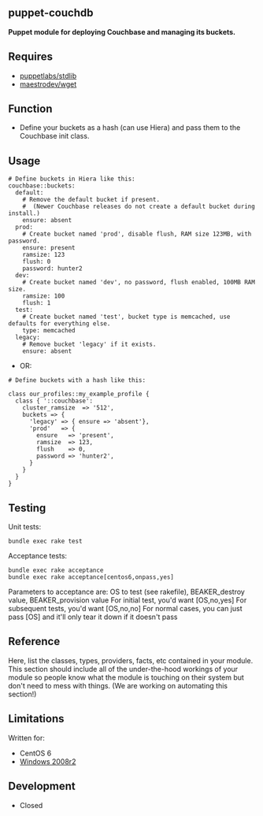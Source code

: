 ## puppet-couchdb

__Puppet module for deploying Couchbase and managing its buckets.__

## Requires
* [puppetlabs/stdlib](https://forge.puppetlabs.com/puppetlabs/stdlib)
* [maestrodev/wget](https://forge.puppetlabs.com/maestrodev/wget)

## Function

* Define your buckets as a hash (can use Hiera) and pass them to the Couchbase init class.

## Usage
```
# Define buckets in Hiera like this:
couchbase::buckets:
  default:
    # Remove the default bucket if present.
    #  (Newer Couchbase releases do not create a default bucket during install.)
    ensure: absent
  prod:
    # Create bucket named 'prod', disable flush, RAM size 123MB, with password.
    ensure: present
    ramsize: 123
    flush: 0
    password: hunter2
  dev:
    # Create bucket named 'dev', no password, flush enabled, 100MB RAM size.
    ramsize: 100
    flush: 1
  test:
    # Create bucket named 'test', bucket type is memcached, use defaults for everything else.
    type: memcached
  legacy:
    # Remove bucket 'legacy' if it exists.
    ensure: absent
```

* OR:

```
# Define buckets with a hash like this:

class our_profiles::my_example_profile {
  class { '::couchbase':
    cluster_ramsize  => '512',
    buckets => {
      'legacy' => { ensure => 'absent'},
      'prod'   => {
        ensure   => 'present',
        ramsize  => 123,
        flush    => 0,
        password => 'hunter2',
      }
    }
  }
}
```

## Testing

Unit tests:

```
bundle exec rake test
```

Acceptance tests:

```
bundle exec rake acceptance
bundle exec rake acceptance[centos6,onpass,yes]
```
Parameters to acceptance are: OS to test (see rakefile), BEAKER_destroy value, BEAKER_provision value
For initial test, you'd want [OS,no,yes]
For subsequent tests, you'd want [OS,no,no]
For normal cases, you can just pass [OS] and it'll only tear it down if it doesn't pass

## Reference

Here, list the classes, types, providers, facts, etc contained in your module. This section should include all of the under-the-hood workings of your module so people know what the module is touching on their system but don't need to mess with things. (We are working on automating this section!)

## Limitations

Written for:
* CentOS 6
* [Windows 2008r2](https://www.microsoft.com/en-us/download/details.aspx?id=11093)

## Development

* Closed
